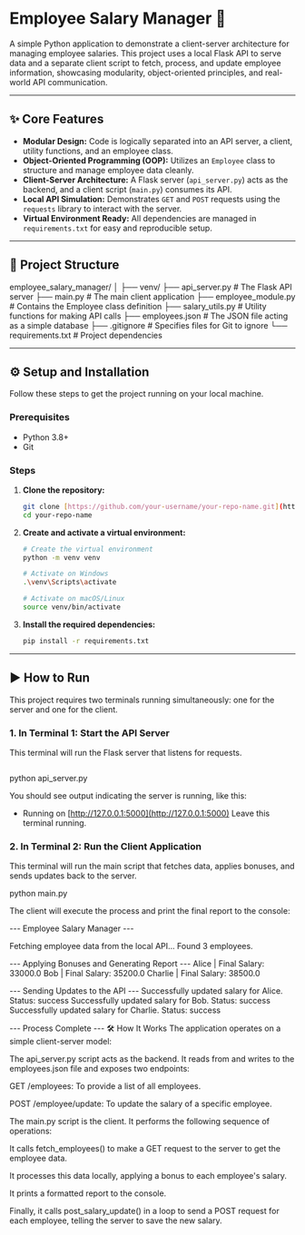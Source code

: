 # Employee Salary Manager 💼

A simple Python application to demonstrate a client-server architecture for managing employee salaries. This project uses a local Flask API to serve data and a separate client script to fetch, process, and update employee information, showcasing modularity, object-oriented principles, and real-world API communication.

---

## ✨ Core Features

* **Modular Design:** Code is logically separated into an API server, a client, utility functions, and an employee class.
* **Object-Oriented Programming (OOP):** Utilizes an `Employee` class to structure and manage employee data cleanly.
* **Client-Server Architecture:** A Flask server (`api_server.py`) acts as the backend, and a client script (`main.py`) consumes its API.
* **Local API Simulation:** Demonstrates `GET` and `POST` requests using the `requests` library to interact with the server.
* **Virtual Environment Ready:** All dependencies are managed in `requirements.txt` for easy and reproducible setup.

---

## 📁 Project Structure

employee_salary_manager/
│
├── venv/
├── api_server.py       # The Flask API server
├── main.py             # The main client application
├── employee_module.py  # Contains the Employee class definition
├── salary_utils.py     # Utility functions for making API calls
├── employees.json      # The JSON file acting as a simple database
├── .gitignore          # Specifies files for Git to ignore
└── requirements.txt    # Project dependencies

---

## ⚙️ Setup and Installation

Follow these steps to get the project running on your local machine.

### Prerequisites

* Python 3.8+
* Git

### Steps

1.  **Clone the repository:**
    ```bash
    git clone [https://github.com/your-username/your-repo-name.git](https://github.com/your-username/your-repo-name.git)
    cd your-repo-name
    ```

2.  **Create and activate a virtual environment:**
    ```bash
    # Create the virtual environment
    python -m venv venv

    # Activate on Windows
    .\venv\Scripts\activate

    # Activate on macOS/Linux
    source venv/bin/activate
    ```

3.  **Install the required dependencies:**
    ```bash
    pip install -r requirements.txt
    ```

---

## ▶️ How to Run

This project requires two terminals running simultaneously: one for the server and one for the client.

### 1. In Terminal 1: Start the API Server

This terminal will run the Flask server that listens for requests.

```bash
```
python api_server.py

You should see output indicating the server is running, like this:

 * Running on [http://127.0.0.1:5000](http://127.0.0.1:5000)
Leave this terminal running.

### 2. In Terminal 2: Run the Client Application
This terminal will run the main script that fetches data, applies bonuses, and sends updates back to the server.


python main.py


The client will execute the process and print the final report to the console:

--- Employee Salary Manager ---

Fetching employee data from the local API...
Found 3 employees.

--- Applying Bonuses and Generating Report ---
Alice      | Final Salary: 33000.0
Bob        | Final Salary: 35200.0
Charlie    | Final Salary: 38500.0

--- Sending Updates to the API ---
Successfully updated salary for Alice. Status: success
Successfully updated salary for Bob. Status: success
Successfully updated salary for Charlie. Status: success

--- Process Complete ---
🛠️ How It Works
The application operates on a simple client-server model:

The api_server.py script acts as the backend. It reads from and writes to the employees.json file and exposes two endpoints:

GET /employees: To provide a list of all employees.

POST /employee/update: To update the salary of a specific employee.

The main.py script is the client. It performs the following sequence of operations:

It calls fetch_employees() to make a GET request to the server to get the employee data.

It processes this data locally, applying a bonus to each employee's salary.

It prints a formatted report to the console.

Finally, it calls post_salary_update() in a loop to send a POST request for each employee, telling the server to save the new salary.